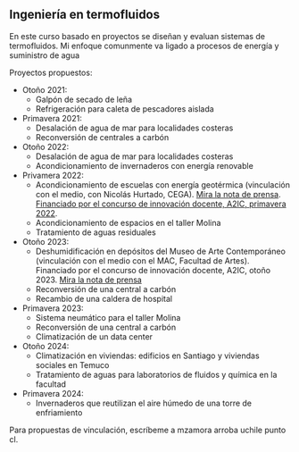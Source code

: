 ## Ingeniería en termofluidos
En este curso basado en proyectos se diseñan y evaluan sistemas de termofluidos. Mi enfoque comunmente va ligado a procesos de energía y suministro de agua

Proyectos propuestos:
* Otoño 2021: 
  * Galpón de secado de leña
  * Refrigeración para caleta de pescadores aislada
* Primavera 2021: 
  * Desalación de agua de mar para localidades costeras
  * Reconversión de centrales a carbón
* Otoño 2022: 
  * Desalación de agua de mar para localidades costeras
  * Acondicionamiento de invernaderos con energía renovable
* Privamera 2022: 
  * Acondicionamiento de escuelas con energía geotérmica (vinculación con el medio, con Nicolás Hurtado, CEGA).
  [Mira la nota de prensa](https://dimec.uchile.cl/app/estudiantes-participan-de-proyectos-vinculados-con-comunidades-escolares-del-sur-de-nuestro-pais/).
  [Financiado por el concurso de innovación docente, A2IC, primavera 2022](https://a2ic.ing.uchile.cl/proyectos-de-innovaci%C3%B3n-docente/primavera-2022).
  * Acondicionamiento de espacios en el taller Molina
  * Tratamiento de aguas residuales
* Otoño 2023:
  * Deshumidificación en depósitos del Museo de Arte Contemporáneo (vinculación con el medio con el MAC, Facultad de Artes). Financiado por el concurso de innovación docente, A2IC, otoño 2023.
  [Mira la nota de prensa](https://mac.uchile.cl/estudiantes-de-ingenieria-mecanica-uchile-realizaron-estudio-de-humedad-en-mac-parque-forestal/)
  * Reconversión de una central a carbón
  * Recambio de una caldera de hospital
* Primavera 2023:
  * Sistema neumático para el taller Molina
  * Reconversión de una central a carbón
  * Climatización de un data center
* Otoño 2024:
  * Climatización en viviendas: edificios en Santiago y viviendas sociales en Temuco
  * Tratamiento de aguas para laboratorios de fluidos y química en la facultad
* Primavera 2024:
  * Invernaderos que reutilizan el aire húmedo de una torre de enfriamiento

Para propuestas de vinculación, escríbeme a mzamora arroba uchile punto cl.
